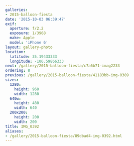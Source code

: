```yaml
---
galleries:
- 2015-balloon-fiesta
date: '2015-10-03 06:39:47'
exif:
  aperture: f/2.2
  exposure: 1/3968
  make: Apple
  model: 'iPhone 6'
layout: gallery-photo
location:
  latitude: 35.19433333
  longitude: -106.59866333
next: /gallery/2015-balloon-fiesta/c7a6b71-imag2233
ordering: 8
previous: /gallery/2015-balloon-fiesta/41183bb-img-0389
sizes:
  1280:
    height: 960
    width: 1280
  640w:
    height: 480
    width: 640
  200x200:
    height: 200
    width: 200
title: IMG_0392
aliases:
- /gallery/2015-balloon-fiesta/89dbad4-img-0392.html
---
```

